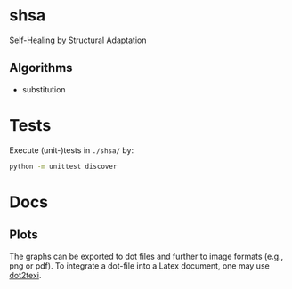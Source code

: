 # shsa
Self-Healing by Structural Adaptation

## Algorithms

* substitution

# Tests

Execute (unit-)tests in `./shsa/` by:

```bash
python -m unittest discover
```

# Docs

## Plots

The graphs can be exported to dot files and further to image formats (e.g., png
or pdf). To integrate a dot-file into a Latex document, one may use
[dot2texi](http://www.ctan.org/pkg/dot2texi).
